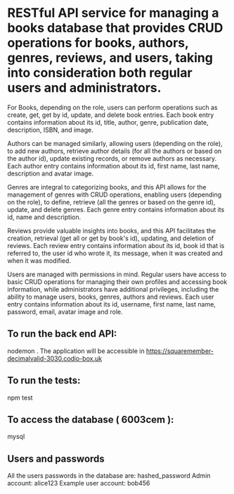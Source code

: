 # RESTful API service for managing a books database that provides CRUD operations for books, authors, genres, reviews, and users, taking into consideration both regular users and administrators. 

For Books, depending on the role, users can perform operations such as create, get, get by id, update, and delete book entries. 
Each book entry contains information about its id, title, author, genre, publication date, description, ISBN, and image. 

Authors can be managed similarly, allowing users (depending on the role), to add new authors, retrieve author details (for all the authors or based on the author id), update existing records, or remove authors as necessary.
Each author entry contains information about its id, first name, last name, description and avatar image. 

Genres are integral to categorizing books, and this API allows for the management of genres with CRUD operations, enabling users (depending on the role), to define, retrieve (all the genres or based on the genre id), update, and delete genres.
Each genre entry contains information about its id, name and description. 

Reviews provide valuable insights into books, and this API facilitates the creation, retrieval (get all or get by book's id), updating, and deletion of reviews. 
Each review entry contains information about its id, book id that is referred to, the user id who wrote it, its message, when it was created and when it was modified. 

Users are managed with permissions in mind. Regular users have access to basic CRUD operations for managing their own profiles and accessing book information, while administrators have additional privileges, including the ability to manage users, books, genres, authors and reviews.
Each user entry contains information about its id, username, first name, last name, password, email, avatar image and role. 

## To run the back end API: 
nodemon .
The application will be accessible in https://squaremember-decimalvalid-3030.codio-box.uk

## To run the tests: 
npm test

## To access the database ( 6003cem ): 
mysql

## Users and passwords
All the users passwords in the database are: hashed_password
Admin account: alice123
Example user account: bob456
